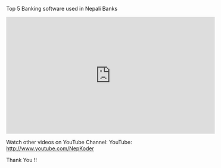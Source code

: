 
Top 5 Banking software used in Nepali Banks
<iframe width="560" height="315" src="https://www.youtube.com/embed/z2hI0jI0Hd8" frameborder="0" gesture="media" allow="encrypted-media" allowfullscreen></iframe>

Watch other videos on YouTube Channel:
YouTube: http://www.youtube.com/NepKoder

Thank You !!
